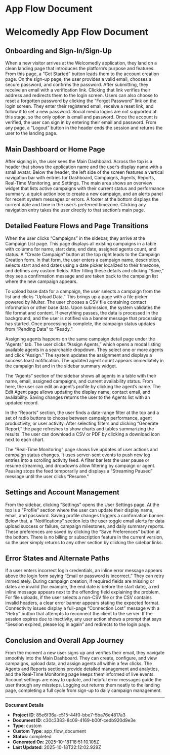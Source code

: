 # App Flow Document

# Welcomedly App Flow Document

## Onboarding and Sign-In/Sign-Up

When a new visitor arrives at the Welcomedly application, they land on a clean landing page that introduces the platform’s purpose and features. From this page, a “Get Started” button leads them to the account creation page. On the sign-up page, the user provides a valid email, chooses a secure password, and confirms the password. After submitting, they receive an email with a verification link. Clicking that link verifies their address and redirects them to the login screen. Users can also choose to reset a forgotten password by clicking the “Forgot Password” link on the login screen. They enter their registered email, receive a reset link, and follow it to set a new password. Social media logins are not supported at this stage, so the only option is email and password. Once the account is verified, the user can sign in by entering their email and password. From any page, a “Logout” button in the header ends the session and returns the user to the landing page.

## Main Dashboard or Home Page

After signing in, the user sees the Main Dashboard. Across the top is a header that shows the application name and the user’s display name with a small avatar. Below the header, the left side of the screen features a vertical navigation bar with entries for Dashboard, Campaigns, Agents, Reports, Real-Time Monitoring, and Settings. The main area shows an overview widget that lists active campaigns with their current status and performance summary, a quick action box to create a new campaign, and an alerts panel for recent system messages or errors. A footer at the bottom displays the current date and time in the user’s preferred timezone. Clicking any navigation entry takes the user directly to that section’s main page.

## Detailed Feature Flows and Page Transitions

When the user clicks “Campaigns” in the sidebar, they arrive at the Campaign List page. This page displays all existing campaigns in a table with columns for name, start date, end date, assigned agents count, and status. A “Create Campaign” button at the top right leads to the Campaign Creation form. In that form, the user enters a campaign name, description, selects start and end dates using a date picker localized to their timezone, and defines any custom fields. After filling these details and clicking “Save,” they see a confirmation message and are taken back to the campaign list where the new campaign appears.

To upload base data for a campaign, the user selects a campaign from the list and clicks “Upload Data.” This brings up a page with a file picker powered by Multer. The user chooses a CSV file containing contact information or other base data. Upon submission, the system validates the file format and content. If everything passes, the data is processed in the background, and the user is notified via a banner message that processing has started. Once processing is complete, the campaign status updates from “Pending Data” to “Ready.”

Assigning agents happens on the same campaign detail page under the “Agents” tab. The user clicks “Assign Agents,” which opens a modal listing available agents in a searchable dropdown. They select one or more agents and click “Assign.” The system updates the assignment and displays a success toast notification. The updated agent count appears immediately in the campaign list and in the sidebar summary widget.

The “Agents” section of the sidebar shows all agents in a table with their name, email, assigned campaigns, and current availability status. From here, the user can edit an agent’s profile by clicking the agent’s name. The Edit Agent page allows updating the display name, contact email, and availability. Saving changes returns the user to the Agents list with an updated record.

In the “Reports” section, the user finds a date-range filter at the top and a set of radio buttons to choose between campaign performance, agent productivity, or user activity. After selecting filters and clicking “Generate Report,” the page refreshes to show charts and tables summarizing the results. The user can download a CSV or PDF by clicking a download icon next to each chart.

The “Real-Time Monitoring” page shows live updates of user actions and campaign status changes. It uses server-sent events to push new log entries into a scrolling activity feed. A filter bar lets the user pause or resume streaming, and dropdowns allow filtering by campaign or agent. Pausing stops the feed temporarily and displays a “Streaming Paused” message until the user clicks “Resume.”

## Settings and Account Management

From the sidebar, clicking “Settings” opens the User Settings page. At the top is a “Profile” section where the user can update their display name, email, and password. Saving profile changes triggers a confirmation banner. Below that, a “Notifications” section lets the user toggle email alerts for data upload success or failure, campaign milestones, and daily summary reports. These preferences are saved by clicking the “Save Preferences” button at the bottom. There is no billing or subscription feature in the current version, so the user simply returns to any other section by clicking the sidebar links.

## Error States and Alternate Paths

If a user enters incorrect login credentials, an inline error message appears above the login form saying “Email or password is incorrect.” They can retry immediately. During campaign creation, if required fields are missing or dates are invalid (for example, the end date is before the start date), a red inline message appears next to the offending field explaining the problem. For file uploads, if the user selects a non-CSV file or the CSV contains invalid headers, a clear error banner appears stating the expected format. Connectivity issues display a full-page “Connection Lost” message with a “Retry” button that attempts to reconnect the client to the server. If the session expires due to inactivity, any user action shows a prompt that says “Session expired, please log in again” and redirects to the login page.

## Conclusion and Overall App Journey

From the moment a new user signs up and verifies their email, they navigate smoothly into the Main Dashboard. They can create, configure, and view campaigns, upload data, and assign agents all within a few clicks. The Agents and Reports sections provide detailed management and analytics, and the Real-Time Monitoring page keeps them informed of live events. Account settings are easy to update, and helpful error messages guide the user through any missteps. Logging out returns them neatly to the landing page, completing a full cycle from sign-up to daily campaign management.


---
**Document Details**
- **Project ID**: 85e6f36a-c515-44f0-bbe7-5ba76e4817a3
- **Document ID**: c30c3383-8c09-4169-b00f-cedb920d9e3e
- **Type**: custom
- **Custom Type**: app_flow_document
- **Status**: completed
- **Generated On**: 2025-10-18T18:51:10.105Z
- **Last Updated**: 2025-10-18T22:12:02.929Z
